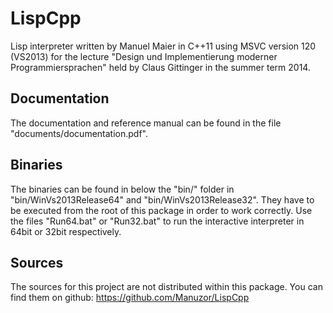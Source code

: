LispCpp
=======

Lisp interpreter written by Manuel Maier in C++11 using MSVC version 120 (VS2013) for the lecture "Design und Implementierung moderner Programmiersprachen" held by Claus Gittinger in the summer term 2014.

Documentation
-------------

The documentation and reference manual can be found in the file "documents/documentation.pdf".

Binaries
--------

The binaries can be found in below the "bin/" folder in "bin/WinVs2013Release64" and "bin/WinVs2013Release32". They have to be executed from the root of this package in order to work correctly. Use the files "Run64.bat" or "Run32.bat" to run the interactive interpreter in 64bit or 32bit respectively.

Sources
-------

The sources for this project are not distributed within this package. You can find them on github:
https://github.com/Manuzor/LispCpp
